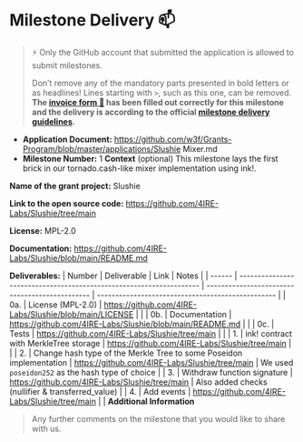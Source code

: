# Milestone Delivery :mailbox:
> :zap: Only the GitHub account that submitted the application is allowed to submit milestones.
>
> Don’t remove any of the mandatory parts presented in bold letters or as headlines! Lines starting with `>`, such as this one, can be removed.
**The [invoice form :pencil:](https://docs.google.com/forms/d/e/1FAIpQLSfmNYaoCgrxyhzgoKQ0ynQvnNRoTmgApz9NrMp-hd8mhIiO0A/viewform) has been filled out correctly for this milestone and the delivery is according to the official [milestone delivery guidelines](https://github.com/w3f/Grants-Program/blob/master/docs/milestone-deliverables-guidelines.md).**
* **Application Document:** https://github.com/w3f/Grants-Program/blob/master/applications/Slushie Mixer.md
* **Milestone Number:** 1
**Context** (optional)
This milestone lays the first brick in our tornado.cash-like mixer implementation using ink!.

**Name of the grant project:** Slushie

**Link to the open source code:** https://github.com/4IRE-Labs/Slushie/tree/main

**License:** MPL-2.0

**Documentation:** https://github.com/4IRE-Labs/Slushie/blob/main/README.md 

**Deliverables:**
| Number | Deliverable                                                         | Link                                           | Notes                                             |
| ------ | ------------------------------------------------------------------- | ---------------------------------------------- | ------------------------------------------------- |
| 0a.    | License (MPL-2.0)                                                   | https://github.com/4IRE-Labs/Slushie/blob/main/LICENSE |                                                   |
| 0b.    | Documentation                                                       | https://github.com/4IRE-Labs/Slushie/blob/main/README.md |                                                   |
| 0c.    | Tests                                                               | https://github.com/4IRE-Labs/Slushie/tree/main |                                                   |
| 1.     | ink! contract with MerkleTree storage                               | https://github.com/4IRE-Labs/Slushie/tree/main |                                                   |
| 2.     | Change hash type of the Merkle Tree to some Poseidon implementation | https://github.com/4IRE-Labs/Slushie/tree/main | We used `poseidon252`  as the hash type of choice |
| 3.     | Withdraw function signature                                         | https://github.com/4IRE-Labs/Slushie/tree/main | Also added checks (nullifier & transferred_value)   |
| 4.     | Add events                                                          | https://github.com/4IRE-Labs/Slushie/tree/main |                                                   |
**Additional Information**
> Any further comments on the milestone that you would like to share with us.

